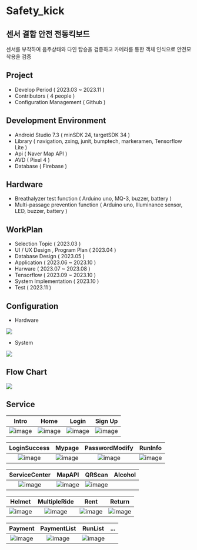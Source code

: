 # Safety_kick
## 센서 결합 안전 전동킥보드
센서를 부착하여 음주상태와 다인 탑승을 검증하고 카메라를 통한 객체 인식으로 안전모 착용을 검증

## Project
- Develop Period ( 2023.03 ~ 2023.11 )
- Contributors ( 4 people )
- Configuration Management ( Github )

## Development Environment
- Android Studio 7.3 ( minSDK 24, targetSDK 34 )
- Library ( navigation, zxing, junit, bumptech, markeramen, Tensorflow Lite )
- Api ( Naver Map API )
- AVD ( Pixel 4 )
- Database ( Firebase )

## Hardware
- Breathalyzer test function ( Arduino uno, MQ-3, buzzer, battery )
- Multi-passage prevention function ( Arduino uno, Illuminance sensor, LED, buzzer, battery )

## WorkPlan
- Selection Topic ( 2023.03 )
- UI / UX Design , Program Plan ( 2023.04 )
- Database Design ( 2023.05 )
- Application ( 2023.06 ~ 2023.10 )
- Harware ( 2023.07 ~ 2023.08 )
- Tensorflow ( 2023.09 ~ 2023.10 )
- System Implementation ( 2023.10 )
- Test ( 2023.11 )

## Configuration
- Hardware

<img src="https://github.com/Seong-A/safety_kick/assets/83965377/1db9455f-c547-4723-b055-41a0123d2761">

- System

<img src="https://github.com/Seong-A/safety_kick/assets/83965377/25cfb244-4798-4796-a950-fd4946c3194f">

## Flow Chart
<img src="https://github.com/Seong-A/safety_kick/assets/83965377/f0644727-6159-4432-b595-a8dff4cc94d3">

  
## Service 
|Intro|Home|Login|Sign Up|
|:---:|:---:|:---:|:---:|
|![image](https://github.com/Seong-A/safety_kick/raw/main/assets/83965377/e76cb386-8672-4c0e-a824-c3b0358c89cb.png)|![image](https://github.com/Seong-A/safety_kick/raw/main/assets/83965377/ba1e602f-a09b-4704-8b58-2ad17be3e56b.png)|![image](https://github.com/Seong-A/safety_kick/raw/main/assets/83965377/822ccf46-2856-4261-b23b-4edb015d7948.png)|![image](https://github.com/Seong-A/safety_kick/raw/main/assets/83965377/7b809c12-f718-4a88-907c-7ac1031dad4a.png)|

|LoginSuccess|Mypage|PasswordModify|RunInfo|
|:---:|:---:|:---:|:---:|
|![image](https://github.com/Seong-A/safety_kick/raw/main/assets/83965377/61623935-2e76-4236-a1b1-98b46aa044ee.png)|![image](https://github.com/Seong-A/safety_kick/raw/main/assets/83965377/7ecd504e-5f1d-47a3-a035-1d34451a4fe0.png)|![image](https://github.com/Seong-A/safety_kick/raw/main/assets/83965377/08867fca-5d23-4792-9135-215c7ee16795.png)|![image](https://github.com/Seong-A/safety_kick/raw/main/assets/83965377/69164f97-e65e-4179-8ea9-c31b5b8b88f7.png)|

|ServiceCenter|MapAPI|QRScan|Alcohol|
|:---:|:---:|:---:|:---:|
|![image](https://github.com/Seong-A/safety_kick/raw/main/assets/83965377/9dcf7cd4-2235-4100-82d6-42cabd474806.png)|![image](https://github.com/Seong-A/safety_kick/raw/main/assets/83965377/d9702aa2-249c-4f10-a1fe-9b1d0e6d749e.png)|![image](https://github.com/Seong-A/safety_kick/raw/main/assets/83965377/a831c3b0-5cc4-48a0-8d53-b2ff9f16ad49.png)| |

|Helmet|MultipleRide|Rent|Return|
|:---:|:---:|:---:|:---:|
|![image](https://github.com/Seong-A/safety_kick/raw/main/assets/83965377/1e408ee9-6091-4979-b775-4d6cb0af922a.png)|![image](https://github.com/Seong-A/safety_kick/raw/main/assets/83965377/94a35077-c178-41ce-91e6-d080e410c110.png)|![image](https://github.com/Seong-A/safety_kick/raw/main/assets/83965377/fbd94235-f704-4749-83c9-b2bf1e31fd1b.png)|![image](https://github.com/Seong-A/safety_kick/raw/main/assets/83965377/30a97f8c-9abd-4163-9760-16d3ca944500.png)|

|Payment|PaymentList|RunList|...|
|:---:|:---:|:---:|:---:|
|![image](https://github.com/Seong-A/safety_kick/raw/main/assets/83965377/70b717d2-b8a1-4889-a406-7579cc64ec92.png)|![image](https://github.com/Seong-A/safety_kick/raw/main/assets/83965377/14408a62-7795-45f2-9e78-dd2fb9108ef6.png)|![image](https://github.com/Seong-A/safety_kick/raw/main/assets/83965377/3b931a2f-6085-4d2c-9733-7e21c3a2a709.png)| |

